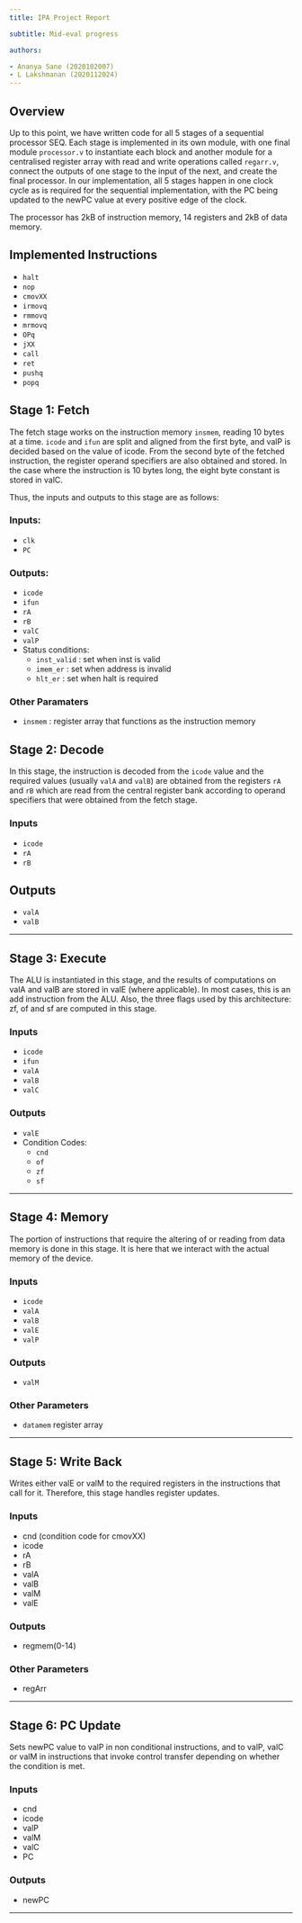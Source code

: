 ```yaml
---
title: IPA Project Report

subtitle: Mid-eval progress

authors:

- Ananya Sane (2020102007)
- L Lakshmanan (2020112024)
---
```


## Overview

Up to this point, we have written code for all 5 stages of a sequential processor SEQ. Each stage is implemented in its own module, with one final module `processor.v` to instantiate each block and another module for a centralised register array with read and write operations called `regarr.v`, connect the outputs of one stage to the input of the next, and create the final processor. In our implementation, all 5 stages happen in one clock cycle as is required for the sequential implementation, with the PC being updated to the newPC value at every positive edge of the clock. 

The processor has 2kB of instruction memory, 14 registers and 2kB of data memory.

## Implemented Instructions

- `halt`    
- `nop`
- `cmovXX`
- `irmovq`
- `rmmovq`
- `mrmovq`
- `OPq`
- `jXX`
- `call`
- `ret`
- `pushq`
- `popq`

## Stage 1: Fetch

The fetch stage works on the instruction memory `insmem`, reading 10 bytes at a time. `icode` and `ifun` are split and aligned from the first byte, and valP is decided based on the value of icode. From the second byte of the  fetched instruction, the register operand specifiers are also obtained and stored. In the case where the instruction is 10 bytes long, the eight byte constant is stored in valC.

Thus, the inputs and outputs to this stage are as follows:

### Inputs:

- `clk`
- `PC`

### Outputs:

- `icode`
- `ifun`
- `rA`
- `rB`
- `valC`
- `valP`
- Status conditions:
    - `inst_valid` : set when inst is valid
    - `imem_er` : set when address is invalid
    - `hlt_er` : set when halt is required

### Other Paramaters

- `insmem` : register array that functions as the instruction memory


## Stage 2: Decode

In this stage, the instruction is decoded from the `icode` value and the required values (usually `valA` and `valB`) are obtained from the registers `rA` and `rB` which are read from the central register bank according to operand specifiers that were obtained from the fetch stage.

### Inputs

- `icode`
- `rA`
- `rB`

## Outputs

- `valA`
- `valB`

---

## Stage 3: Execute

The ALU is instantiated in this stage, and the results of computations on valA and valB are stored in valE (where applicable). In most cases, this is an add instruction from the ALU. Also, the three flags used by this architecture: zf, of and sf are computed in this stage.

### Inputs

- `icode`
- `ifun`
- `valA`
- `valB`
- `valC`

### Outputs

- `valE`
- Condition Codes:
    - `cnd`
    - `of`
    - `zf`
    - `sf`
    

---

## Stage 4: Memory

The portion of instructions that require the altering of or reading from data memory is done in this stage. It is here that we interact with the actual memory of the device.

### Inputs

- `icode`
- `valA`
- `valB`
- `valE`
- `valP`

### Outputs

- `valM`

### Other Parameters

- `datamem` register array

---

## Stage 5: Write Back

Writes either valE or valM to the required registers in the instructions that call for it. Therefore, this stage handles register updates.

### Inputs

- cnd (condition code for cmovXX)
- icode
- rA
- rB
- valA
- valB
- valM
- valE

### Outputs

- regmem(0-14)

### Other Parameters

- regArr

---

## Stage 6: PC Update

Sets newPC value to valP in non conditional instructions, and to valP, valC or valM in instructions that invoke control transfer depending on whether the condition is met.

### Inputs

- cnd
- icode
- valP
- valM
- valC
- PC

### Outputs

- newPC

---